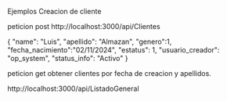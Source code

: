 Ejemplos
Creacion de cliente 

peticion post 
http://localhost:3000/api/Clientes

{
"name": "Luis",
"apellido": "Almazan",
"genero":1,
"fecha_nacimiento":"02/11/2024",
"estatus": 1,
"usuario_creador": "op_system",
"status_info": "Activo"
}


peticion get
obtener clientes por fecha de creacion y apellidos.
 
http://localhost:3000/api/ListadoGeneral 